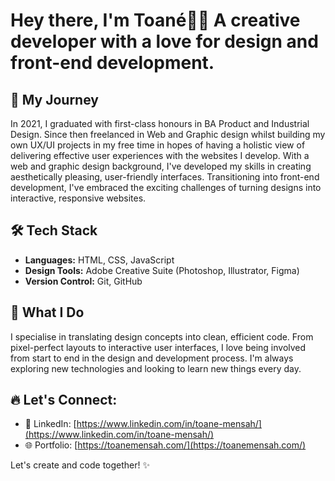 # Hey there, I'm Toané👋🏾 A creative developer with a love for design and front-end development.

## 🌱 **My Journey**

In 2021, I graduated with first-class honours in BA Product and Industrial Design. Since then freelanced in Web and Graphic design whilst building my own UX/UI projects in my free time in hopes of having a holistic view of delivering effective user experiences with the websites I develop.  With a web and graphic design background, I've developed my skills in creating aesthetically pleasing, user-friendly interfaces. Transitioning into front-end development, I've embraced the exciting challenges of turning designs into interactive, responsive websites.

## 🛠️ **Tech Stack**

- **Languages:** HTML, CSS, JavaScript
- **Design Tools:** Adobe Creative Suite (Photoshop, Illustrator, Figma)
- **Version Control:** Git, GitHub

## 🌟 **What I Do**

I specialise in translating design concepts into clean, efficient code. From pixel-perfect layouts to interactive user interfaces, I love being involved from start to end in the design and development process. I'm always exploring new technologies and looking to learn new things every day.

## 🔥 **Let's Connect:**

- 💼 LinkedIn: [https://www.linkedin.com/in/toane-mensah/](https://www.linkedin.com/in/toane-mensah/)
- 🌐 Portfolio: [https://toanemensah.com/](https://toanemensah.com/)

Let's create and code together! ✨

<!---
coder-txane/coder-txane is a ✨ special ✨ repository because its `README.md` (this file) appears on your GitHub profile.
You can click the Preview link to take a look at your changes.
--->
